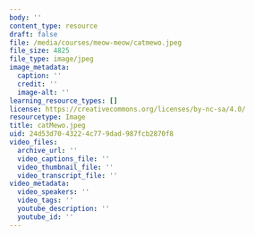 ```yaml
---
body: ''
content_type: resource
draft: false
file: /media/courses/meow-meow/catmewo.jpeg
file_size: 4825
file_type: image/jpeg
image_metadata:
  caption: ''
  credit: ''
  image-alt: ''
learning_resource_types: []
license: https://creativecommons.org/licenses/by-nc-sa/4.0/
resourcetype: Image
title: catMewo.jpeg
uid: 24d53d70-4322-4c77-9dad-987fcb2870f8
video_files:
  archive_url: ''
  video_captions_file: ''
  video_thumbnail_file: ''
  video_transcript_file: ''
video_metadata:
  video_speakers: ''
  video_tags: ''
  youtube_description: ''
  youtube_id: ''
---
```


